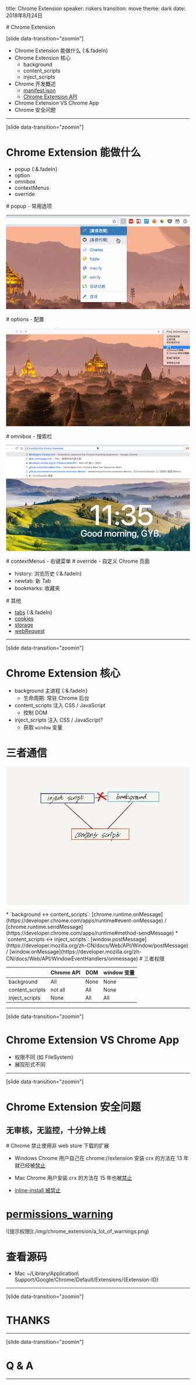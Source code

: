 title: Chrome Extension
speaker: riskers
transition: move
theme: dark
date: 2018年8月24日


<slide>
# Chrome Extension

[<i class="fa fa-home"></i>](https://github.com/riskers/blog)
[<i class="fa fa-github"></i>](https://github.com/riskers/)
[<i class="fa fa-weibo"></i>](http://weibo.com/damaoxianjia123)

[slide data-transition="zoomin"]
* Chrome Extension 能做什么 {:&.fadeIn}
* Chrome Extension 核心
  * background
  * content_scripts
  * inject_scripts
* Chrome 开发概述
  * [manifest.json](https://developer.chrome.com/extensions/manifest)
  * [Chrome Extension API](https://developer.chrome.com/extensions/api_index)
* Chrome Extension VS Chrome App
* Chrome 安全问题

****************************************************************************************************************

[slide data-transition="zoomin"]
# Chrome Extension 能做什么

* popup {:&.fadeIn}
* option
* omnibox
* contextMenus
* override

<slide>
# popup - 常用选项

![](./img/chrome_extension/popup.gif)

<slide>
# options - 配置

![](./img/chrome_extension/options.gif)

<slide>
# omnibox - 搜索栏

![](./img/chrome_extension/omnibox.gif)

<slide>
# contextMenus - 右键菜单

<slide>
# override - 自定义 Chrome 页面

* history: 浏览历史 {:&.fadeIn}
* newtab: 新 Tab
* bookmarks: 收藏夹

<slide>
# 其他

* [tabs](https://developer.chrome.com/extensions/tabs) {:&.fadeIn}
* [cookies](https://developer.chrome.com/extensions/cookies)
* [storage](https://developer.chrome.com/extensions/storage)
* [webRequest](https://developer.chrome.com/extensions/webRequest)

****************************************************************************************************************

[slide data-transition="zoomin"]
# Chrome Extension 核心

* background 主进程 {:&.fadeIn}
  * 生命周期: 常驻 Chrome 后台
* content_scripts 注入 CSS / JavaScript
  * 控制 DOM
* inject_scripts 注入 CSS / JavaScript?
  * 获取 `window` 变量

<slide>

# 三者通信

![](./img/chrome_extension/background_content_inject_connect.png)

<slide>
* `background <-> content_scripts`: [chrome.runtime.onMessage](https://developer.chrome.com/apps/runtime#event-onMessage) / [chrome.runtime.sendMessage](https://developer.chrome.com/apps/runtime#method-sendMessage)
* `content_scripts <-> inject_scripts`: [window.postMessage](https://developer.mozilla.org/zh-CN/docs/Web/API/Window/postMessage) / [window.onMessage](https://developer.mozilla.org/zh-CN/docs/Web/API/WindowEventHandlers/onmessage)

<slide>
# 三者权限

| | Chrome API | DOM | window 变量 |
| -- | -- | -- | -- |
| background | All | None | None |
| content_scripts | not all | All | None |
| inject_scripts | None | All | All |

****************************************************************************************************************

[slide data-transition="zoomin"]
# Chrome Extension VS Chrome App

* 权限不同 (如 FileSystem)
* 展现形式不同

****************************************************************************************************************

[slide data-transition="zoomin"]
# Chrome Extension 安全问题

## 无审核，无监控，十分钟上线

<slide>
# Chrome 禁止使用非 web store 下载的扩展

* Windows Chrome 用户自己在 chrome://extension 安装 crx 的方法在 13 年就已经被[禁止](https://blog.chromium.org/2013/11/protecting-windows-users-from-malicious.html)

* Mac Chrome 用户安装 crx 的方法在 15 年也被[禁止](https://blog.chromium.org/2015/05/continuing-to-protect-chrome-users-from.html)

* [inline-install 被禁止](https://blog.chromium.org/2018/06/improving-extension-transparency-for.html)

<slide>

# [permissions_warning](https://developer.chrome.com/apps/permission_warnings#permissions_with_warnings)

<slide>
![提示权限](./img/chrome_extension/a_lot_of_warnings.png)

<slide>

# 查看源码

* Mac ~/Library/Application\ Support/Google/Chrome/Default/Extensions/{Extension-ID}

****************************************************************************************************************

[slide data-transition="zoomin"]
# THANKS

****************************************************************************************************************

[slide data-transition="zoomin"]
# Q & A

****************************************************************************************************************